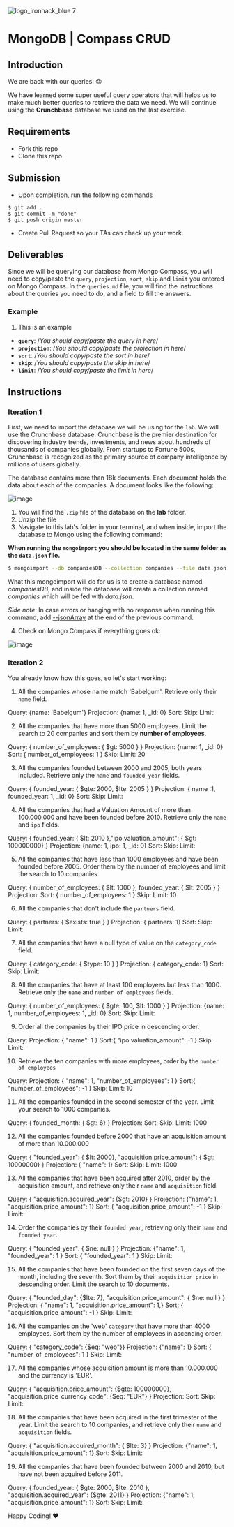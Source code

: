 ![logo_ironhack_blue 7](https://user-images.githubusercontent.com/23629340/40541063-a07a0a8a-601a-11e8-91b5-2f13e4e6b441.png)

# MongoDB | Compass CRUD

## Introduction

We are back with our queries! :wink:

We have learned some super useful query operators that will helps us to make much better queries to retrieve the data we need. We will continue using the **Crunchbase** database we used on the last exercise.

## Requirements

- Fork this repo
- Clone this repo

## Submission

- Upon completion, run the following commands

```
$ git add .
$ git commit -m "done"
$ git push origin master
```

- Create Pull Request so your TAs can check up your work.

## Deliverables

Since we will be querying our database from Mongo Compass, you will need to copy/paste the `query`, `projection`, `sort`, `skip` and `limit` you entered on Mongo Compass. In the `queries.md` file, you will find the instructions about the queries you need to do, and a field to fill the answers.

### Example

1. This is an example

- **`query`**: /_You should copy/paste the query in here_/
- **`projection`**: /_You should copy/paste the projection in here_/
- **`sort`**: /_You should copy/paste the sort in here_/
- **`skip`**: /_You should copy/paste the skip in here_/
- **`limit`**: /_You should copy/paste the limit in here_/

## Instructions

### Iteration 1

First, we need to import the database we will be using for the `lab`. We will use the Crunchbase database. Crunchbase is the premier destination for discovering industry trends, investments, and news about hundreds of thousands of companies globally. From startups to Fortune 500s, Crunchbase is recognized as the primary source of company intelligence by millions of users globally.

The database contains more than 18k documents. Each document holds the data about each of the companies. A document looks like the following:

![image](https://user-images.githubusercontent.com/23629340/36494916-d6db1770-1733-11e8-903e-5119b3c1b688.png)

1. You will find the `.zip` file of the database on the **lab** folder.
2. Unzip the file
3. Navigate to this lab's folder in your terminal, and when inside, import the database to Mongo using the following command:

**When running the `mongoimport` you should be located in the same folder as the `data.json` file.**

```bash
$ mongoimport --db companiesDB --collection companies --file data.json
```

What this mongoimport will do for us is to create a database named _companiesDB_, and inside the database will create a collection named _companies_ which will be fed with _data.json_.

_Side note_: In case errors or hanging with no response when running this command, add [--jsonArray](https://docs.mongodb.com/manual/reference/program/mongoimport/#cmdoption-mongoimport-jsonarray) at the end of the previous command.

4. Check on Mongo Compass if everything goes ok:

![image](https://user-images.githubusercontent.com/23629340/36534191-1f1bc5ec-17c6-11e8-9463-4945679b98c0.png)

### Iteration 2

You already know how this goes, so let's start working:

1. All the companies whose name match 'Babelgum'. Retrieve only their `name` field.

Query: {name: 'Babelgum'}
Projection: {name: 1, \_id: 0}
Sort:
Skip:
Limit:

2. All the companies that have more than 5000 employees. Limit the search to 20 companies and sort them by **number of employees**.

Query: { number_of_employees: { \$gt: 5000 } }
Projection: {name: 1, \_id: 0}
Sort: { number_of_employees: 1 }
Skip:
Limit: 20

3. All the companies founded between 2000 and 2005, both years included. Retrieve only the `name` and `founded_year` fields.

Query: { founded_year: { $gte: 2000, $lte: 2005 } }
Projection: { name :1, founded_year: 1, \_id: 0}
Sort:
Skip:
Limit:

4. All the companies that had a Valuation Amount of more than 100.000.000 and have been founded before 2010. Retrieve only the `name` and `ipo` fields.

Query: { founded_year: { $lt: 2010 },"ipo.valuation_amount": { $gt: 100000000} }
Projection: {name: 1, ipo: 1, \_id: 0}
Sort:
Skip:
Limit:

5. All the companies that have less than 1000 employees and have been founded before 2005. Order them by the number of employees and limit the search to 10 companies.

Query: { number_of_employees: { $lt: 1000 }, founded_year: { $lt: 2005 } }
Projection:
Sort: { number_of_employees: 1 }
Skip:
Limit: 10

6. All the companies that don't include the `partners` field.

Query: { partners: { \$exists: true } }
Projection: { partners: 1}
Sort:
Skip:
Limit:

7. All the companies that have a null type of value on the `category_code` field.

Query: { category_code: { \$type: 10 } }
Projection: { category_code: 1}
Sort:
Skip:
Limit:

8. All the companies that have at least 100 employees but less than 1000. Retrieve only the `name` and `number of employees` fields.

Query: { number_of_employees: { $gte: 100, $lt: 1000 } }
Projection: {name: 1, number_of_employees: 1, \_id: 0}
Sort:
Skip:
Limit:

9. Order all the companies by their IPO price in descending order.

Query:
Projection: { "name": 1 }
Sort:{ "ipo.valuation_amount": -1 }
Skip:
Limit:

10. Retrieve the ten companies with more employees, order by the `number of employees`

Query:
Projection: { "name": 1, "number_of_employees": 1 }
Sort:{ "number_of_employees": -1 }
Skip:
Limit: 10

11. All the companies founded in the second semester of the year. Limit your search to 1000 companies.

Query: { founded_month: { \$gt: 6} }
Projection:
Sort:
Skip:
Limit: 1000

12. All the companies founded before 2000 that have an acquisition amount of more than 10.000.000

Query: { "founded_year": { $lt: 2000}, "acquisition.price_amount": { $gt: 10000000} }
Projection: { "name": 1}
Sort:
Skip:
Limit: 1000

13. All the companies that have been acquired after 2010, order by the acquisition amount, and retrieve only their `name` and `acquisition` field.

Query: { "acquisition.acquired_year": {\$gt: 2010} }
Projection: {"name": 1, "acquisition.price_amount": 1}
Sort: { "acquisition.price_amount": -1 }
Skip:
Limit:

14. Order the companies by their `founded year`, retrieving only their `name` and `founded year`.

Query: { "founded_year": { \$ne: null } }
Projection: {"name": 1, "founded_year": 1 }
Sort: { "founded_year": 1 }
Skip:
Limit:

15. All the companies that have been founded on the first seven days of the month, including the seventh. Sort them by their `acquisition price` in descending order. Limit the search to 10 documents.

Query: { "founded_day": {$lte: 7}, "acquisition.price_amount": { $ne: null } }
Projection: { "name": 1, "acquisition.price_amount": 1,}
Sort: { "acquisition.price_amount": -1 }
Skip:
Limit:

16. All the companies on the 'web' `category` that have more than 4000 employees. Sort them by the number of employees in ascending order.

Query: { "category_code": {\$eq: "web"}}
Projection: {"name": 1}
Sort: { "number_of_employees": 1 }
Skip:
Limit:

17. All the companies whose acquisition amount is more than 10.000.000 and the currency is 'EUR'.

Query: { "acquisition.price_amount": {$gte: 100000000}, "acquisition.price_currency_code": {$eq: "EUR"} }
Projection:
Sort:
Skip:
Limit:

18. All the companies that have been acquired in the first trimester of the year. Limit the search to 10 companies, and retrieve only their `name` and `acquisition` fields.

Query: { "acquisition.acquired_month": { \$lte: 3} }
Projection: {"name": 1, "acquisition.price_amount": 1}
Sort:
Skip:
Limit:

19. All the companies that have been founded between 2000 and 2010, but have not been acquired before 2011.

Query: { founded_year: { $gte: 2000, $lte: 2010 }, "acquisition.acquired_year": {\$gte: 2011} }
Projection: {"name": 1, "acquisition.price_amount": 1}
Sort:
Skip:
Limit:

Happy Coding! :heart:
